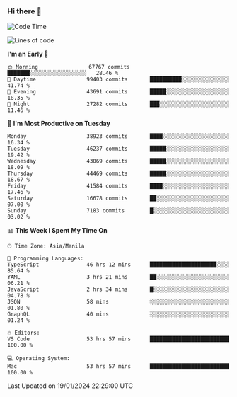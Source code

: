 ### Hi there 👋

<!--START_SECTION:waka-->
![Code Time](http://img.shields.io/badge/Code%20Time-4%2C760%20hrs%2050%20mins-blue)

![Lines of code](https://img.shields.io/badge/From%20Hello%20World%20I%27ve%20Written-108.2%20million%20lines%20of%20code-blue)

**I'm an Early 🐤** 

```text
🌞 Morning                67767 commits       ███████░░░░░░░░░░░░░░░░░░   28.46 % 
🌆 Daytime                99403 commits       ██████████░░░░░░░░░░░░░░░   41.74 % 
🌃 Evening                43691 commits       █████░░░░░░░░░░░░░░░░░░░░   18.35 % 
🌙 Night                  27282 commits       ███░░░░░░░░░░░░░░░░░░░░░░   11.46 % 
```
📅 **I'm Most Productive on Tuesday** 

```text
Monday                   38923 commits       ████░░░░░░░░░░░░░░░░░░░░░   16.34 % 
Tuesday                  46237 commits       █████░░░░░░░░░░░░░░░░░░░░   19.42 % 
Wednesday                43069 commits       █████░░░░░░░░░░░░░░░░░░░░   18.09 % 
Thursday                 44469 commits       █████░░░░░░░░░░░░░░░░░░░░   18.67 % 
Friday                   41584 commits       ████░░░░░░░░░░░░░░░░░░░░░   17.46 % 
Saturday                 16678 commits       ██░░░░░░░░░░░░░░░░░░░░░░░   07.00 % 
Sunday                   7183 commits        █░░░░░░░░░░░░░░░░░░░░░░░░   03.02 % 
```


📊 **This Week I Spent My Time On** 

```text
🕑︎ Time Zone: Asia/Manila

💬 Programming Languages: 
TypeScript               46 hrs 12 mins      █████████████████████░░░░   85.64 % 
YAML                     3 hrs 21 mins       ██░░░░░░░░░░░░░░░░░░░░░░░   06.21 % 
JavaScript               2 hrs 34 mins       █░░░░░░░░░░░░░░░░░░░░░░░░   04.78 % 
JSON                     58 mins             ░░░░░░░░░░░░░░░░░░░░░░░░░   01.80 % 
GraphQL                  40 mins             ░░░░░░░░░░░░░░░░░░░░░░░░░   01.24 % 

🔥 Editors: 
VS Code                  53 hrs 57 mins      █████████████████████████   100.00 % 

💻 Operating System: 
Mac                      53 hrs 57 mins      █████████████████████████   100.00 % 
```


 Last Updated on 19/01/2024 22:29:00 UTC
<!--END_SECTION:waka-->


<!--
**rad182/rad182** is a ✨ _special_ ✨ repository because its `README.md` (this file) appears on your GitHub profile.

Here are some ideas to get you started:

- 🔭 I’m currently working on ...
- 🌱 I’m currently learning ...
- 👯 I’m looking to collaborate on ...
- 🤔 I’m looking for help with ...
- 💬 Ask me about ...
- 📫 How to reach me: ...
- 😄 Pronouns: ...
- ⚡ Fun fact: ...
-->
